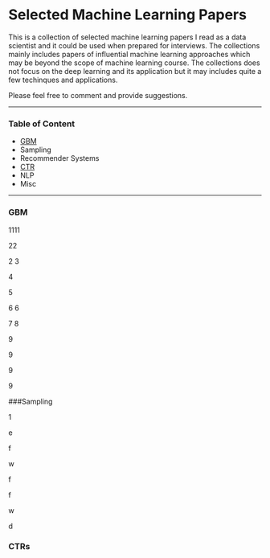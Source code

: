 # Selected Machine Learning Papers

This is a collection of selected machine learning papers I read as a data scientist and it could be used when prepared for interviews. The collections mainly includes papers of influential machine learning approaches which may be beyond the scope of machine learning course. The collections does not focus on the deep learning and its application but it may includes quite a few techinques and applications.

Please feel free to comment and provide suggestions.


***

### Table of Content
* [GBM](https://github.com/sx910604/Selected_ML_Papers#GBM)
* Sampling
* Recommender Systems
* [CTR](https://github.com/sx910604/Selected_ML_Papers#CTR)
* NLP
* Misc

***

### GBM
1111

22

2
3

4

5

6
6

7
8

9

9


9

9


###Sampling

1

e

f

w

f

f

w

d



### CTRs
